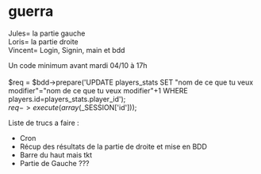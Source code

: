 # guerra

Jules= la partie gauche <br>
Loris= la partie droite <br>
Vincent= Login, Signin, main et bdd <br>

Un code minimum avant mardi 04/10 à 17h <br> <br>
$req = $bdd->prepare('UPDATE players_stats SET "nom de ce que tu veux modifier"="nom de ce que tu veux modifier"+1 WHERE players.id=players_stats.player_id');<br>
$req->execute(array($_SESSION['id'])); 


Liste de trucs a faire :

- Cron
- Récup des résultats de la partie de droite et mise en BDD
- Barre du haut mais tkt 
- Partie de Gauche ???
